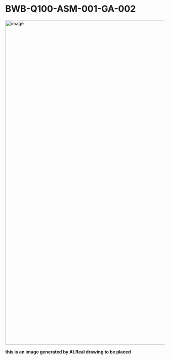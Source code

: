 # **BWB-Q100-ASM-001-GA-002**
<img width="1024" height="1024" alt="image" src="https://github.com/user-attachments/assets/a3d89342-8b29-4ac2-8b46-cb1d799dcf1e" />

**this is an image generated by AI.Real drawing to be placed**

